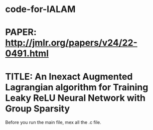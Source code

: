 # code-for-IALAM
# PAPER: http://jmlr.org/papers/v24/22-0491.html
# TITLE: An Inexact Augmented Lagrangian algorithm for Training Leaky ReLU Neural Network with Group Sparsity

Before you run the main file, mex all the .c file.
